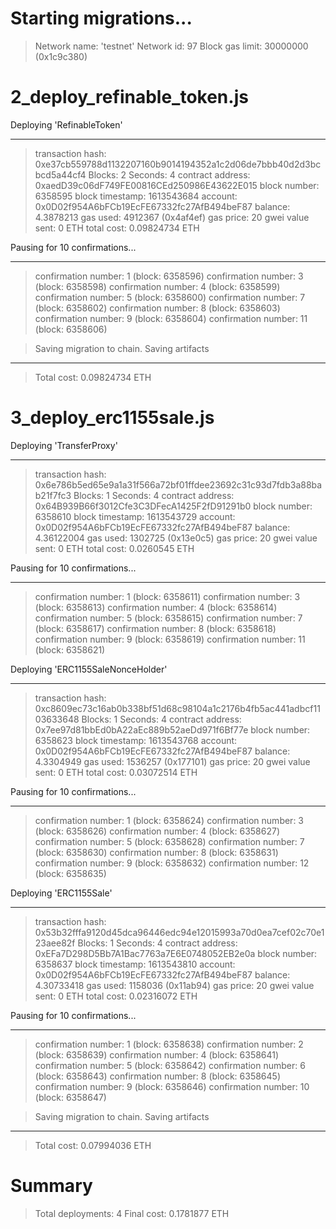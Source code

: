 # Starting migrations...

> Network name: 'testnet'
> Network id: 97
> Block gas limit: 30000000 (0x1c9c380)

# 2_deploy_refinable_token.js

Deploying 'RefinableToken'

---

> transaction hash: 0xe37cb559788d1132207160b9014194352a1c2d06de7bbb40d2d3bcbcd5a44cf4
> Blocks: 2 Seconds: 4
> contract address: 0xaedD39c06dF749FE00816CEd250986E43622E015
> block number: 6358595
> block timestamp: 1613543684
> account: 0x0D02f954A6bFCb19EcFE67332fc27AfB494beF87
> balance: 4.3878213
> gas used: 4912367 (0x4af4ef)
> gas price: 20 gwei
> value sent: 0 ETH
> total cost: 0.09824734 ETH

Pausing for 10 confirmations...

---

> confirmation number: 1 (block: 6358596)
> confirmation number: 3 (block: 6358598)
> confirmation number: 4 (block: 6358599)
> confirmation number: 5 (block: 6358600)
> confirmation number: 7 (block: 6358602)
> confirmation number: 8 (block: 6358603)
> confirmation number: 9 (block: 6358604)
> confirmation number: 11 (block: 6358606)

> Saving migration to chain.
> Saving artifacts

---

> Total cost: 0.09824734 ETH

# 3_deploy_erc1155sale.js

Deploying 'TransferProxy'

---

> transaction hash: 0x6e786b5ed65e9a1a31f566a72bf01ffdee23692c31c93d7fdb3a88bab21f7fc3
> Blocks: 1 Seconds: 4
> contract address: 0x64B939B66f3012Cfe3C3DFecA1425F2fD91291b0
> block number: 6358610
> block timestamp: 1613543729
> account: 0x0D02f954A6bFCb19EcFE67332fc27AfB494beF87
> balance: 4.36122004
> gas used: 1302725 (0x13e0c5)
> gas price: 20 gwei
> value sent: 0 ETH
> total cost: 0.0260545 ETH

Pausing for 10 confirmations...

---

> confirmation number: 1 (block: 6358611)
> confirmation number: 3 (block: 6358613)
> confirmation number: 4 (block: 6358614)
> confirmation number: 5 (block: 6358615)
> confirmation number: 7 (block: 6358617)
> confirmation number: 8 (block: 6358618)
> confirmation number: 9 (block: 6358619)
> confirmation number: 11 (block: 6358621)

Deploying 'ERC1155SaleNonceHolder'

---

> transaction hash: 0xc8609ec73c16ab0b338bf51d68c98104a1c2176b4fb5ac441adbcf1103633648
> Blocks: 1 Seconds: 4
> contract address: 0x7ee97d81bbEd0bA22aEc889b52aeDd971f6Bf77e
> block number: 6358623
> block timestamp: 1613543768
> account: 0x0D02f954A6bFCb19EcFE67332fc27AfB494beF87
> balance: 4.3304949
> gas used: 1536257 (0x177101)
> gas price: 20 gwei
> value sent: 0 ETH
> total cost: 0.03072514 ETH

Pausing for 10 confirmations...

---

> confirmation number: 1 (block: 6358624)
> confirmation number: 3 (block: 6358626)
> confirmation number: 4 (block: 6358627)
> confirmation number: 5 (block: 6358628)
> confirmation number: 7 (block: 6358630)
> confirmation number: 8 (block: 6358631)
> confirmation number: 9 (block: 6358632)
> confirmation number: 12 (block: 6358635)

Deploying 'ERC1155Sale'

---

> transaction hash: 0x53b32fffa9120d45dca96446edc94e12015993a70d0ea7cef02c70e123aee82f
> Blocks: 1 Seconds: 4
> contract address: 0xEFa7D298D5Bb7A1Bac7763a7E6E0748052EB2e0a
> block number: 6358637
> block timestamp: 1613543810
> account: 0x0D02f954A6bFCb19EcFE67332fc27AfB494beF87
> balance: 4.30733418
> gas used: 1158036 (0x11ab94)
> gas price: 20 gwei
> value sent: 0 ETH
> total cost: 0.02316072 ETH

Pausing for 10 confirmations...

---

> confirmation number: 1 (block: 6358638)
> confirmation number: 2 (block: 6358639)
> confirmation number: 4 (block: 6358641)
> confirmation number: 5 (block: 6358642)
> confirmation number: 6 (block: 6358643)
> confirmation number: 8 (block: 6358645)
> confirmation number: 9 (block: 6358646)
> confirmation number: 10 (block: 6358647)

> Saving migration to chain.
> Saving artifacts

---

> Total cost: 0.07994036 ETH

# Summary

> Total deployments: 4
> Final cost: 0.1781877 ETH
